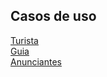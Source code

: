 ## Casos de uso
[Turista](CasodeUso_Turista2.md)  
[Guia](CasoDeUso_Guia.md)  
[Anunciantes](CasoDeUso_Anunciante.md)  
